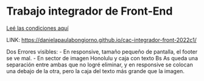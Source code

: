 # Trabajo integrador de Front-End
[Leé las condiciones aquí](https://cac2022c1-fullstackjava-22033.github.io/cac-integrador-front-2022c1/enunciado/enunciado.html)

LINK:  https://danielapaulabongiorno.github.io/cac-integrador-front-2022c1/

Dos Errores visibles: - En responsive, tamaño pequeño de pantalla, el footer se ve mal.
                      - En sector de imagen Honolulu y caja con texto Bs As queda una separación entre ambas que no logré eliminar, y en responsive se colocan una debajo                         de la otra, pero la caja del texto más grande que la imagen.
